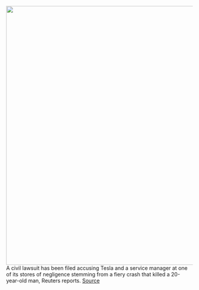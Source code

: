 <img src='https://cdn.vox-cdn.com/thumbor/CNrGHj8ELvdrO7UbB4ln83x5dI8=/205x205:2013x1426/1200x800/filters:focal(861x605:1187x931)/cdn.vox-cdn.com/uploads/chorus_image/image/70521851/HWY21FH011_img_2.0.jpg' width='700px' /><br/>
A civil lawsuit has been filed accusing Tesla and a service manager at one of its stores of negligence stemming from a fiery crash that killed a 20-year-old man, Reuters reports.
<a href='https://www.theverge.com/2022/2/17/22938877/tesla-model-3-lawsuit-suspension-ev-fire-crash-florida'> Source <a/>